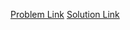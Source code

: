 [Problem Link](https://codeforces.com/gym/101350/problem/J)
[Solution Link](https://codeforces.com/gym/101350/submission/101374638)

